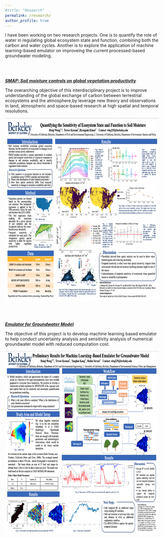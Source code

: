 ```yaml
---
#title: "Research"
permalink: /research/
author_profile: true
---
```

I have been working on two research projects. One is to quantify the role of water in regulating global ecosystem state and function, combining both the carbon and water cycles. Another is to explore the application of machine learning-based emulator on improveing the current processed-based groundwater modeling.

<br /><br /><br />
<a id="recent" style="color:314482"><strong><em><u>SMAP: Soil moisture controls on global vegetation productivity</u></em></strong></a>

The overarching objective of this interdisciplinary project is to improve understanding of the global exchange of carbon between
			terrestrial ecosystems and the atmosphere,by leverage new theory and observations in land, atmospheric and space-based research
			at high spatial and temporal resolutions.

<div class="col-sm-6">
			<div class="image-middle"><img class="imageStyle" alt="proxima" src="/assets/images/smap1.png" width="800" height="600" />                       </div>


<br /><br /><br />
<a id="recent" style="color:314482"><strong><em><u>Emulator for Groundwater Model</u></em></strong></a>

The objective of this project is to develop machine learning based emulator to help conduct uncertainty analysis and sensitivity analysis of numerical groundwater model with reduced computation cost.

<div class="col-sm-6">
			<div class="image-middle"><img class="imageStyle" alt="proxima" src="/assets/images/gw.png" width="800" height="600" />                       </div>
